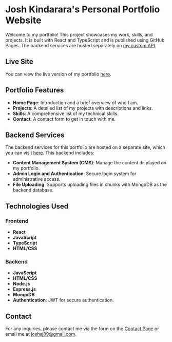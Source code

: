 # Josh Kindarara's Personal Portfolio Website

Welcome to my portfolio! This project showcases my work, skills, and projects. It is built with React and TypeScript and is published using GitHub Pages. The backend services are hosted separately on [my custom API](https://joshsj89-1d7a9e7057c7.herokuapp.com/api).

## Live Site

You can view the live version of my portfolio [here](https://joshsj89.github.io).

## Portfolio Features

- **Home Page**: Introduction and a brief overview of who I am.
- **Projects**: A detailed list of my projects with descriptions and links.
- **Skills**: A comprehensive list of my technical skills.
- **Contact**: A contact form to get in touch with me.

## Backend Services

The backend services for this portfolio are hosted on a separate site, which you can visit [here](https://joshsj89-1d7a9e7057c7.herokuapp.com/api). This backend includes:

- **Content Management System (CMS)**: Manage the content displayed on my portfolio.
- **Admin Login and Authentication**: Secure login system for administrative access.
- **File Uploading**: Supports uploading files in chunks with MongoDB as the backend database.

## Technologies Used

### Frontend

- **React**
- **JavaScript**
- **TypeScript**
- **HTML/CSS**

### Backend

- **JavaScript**
- **HTML/CSS**
- **Node.js**
- **Express.js**
- **MongoDB**
- **Authentication**: JWT for secure authentication.

## Contact
For any inquiries, please contact me via the form on the [Contact Page](https://joshsj89.github.io/#contact) or email me at [joshsj89@gmail.com](mailto:joshsj89@gmail.com).